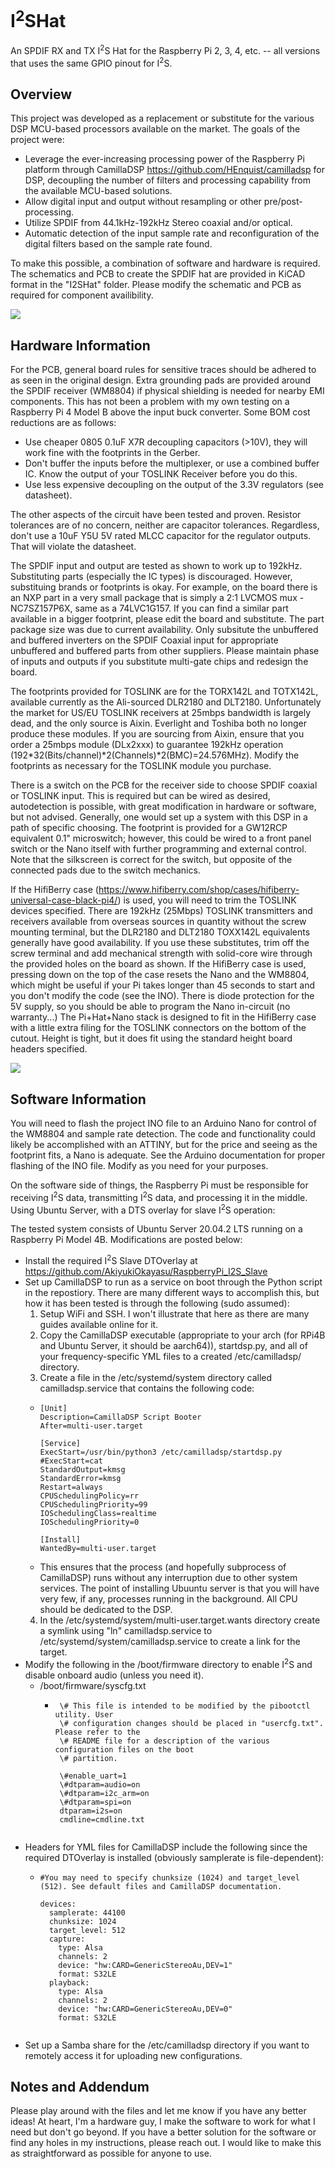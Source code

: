 # I<sup>2</sup>SHat
An SPDIF RX and TX I<sup>2</sup>S Hat for the Raspberry Pi 2, 3, 4, etc. -- all versions that uses the same GPIO pinout for I<sup>2</sup>S.

## Overview
This project was developed as a replacement or substitute for the various DSP MCU-based processors available on the market. The goals of the project were:
* Leverage the ever-increasing processing power of the Raspberry Pi platform through CamillaDSP https://github.com/HEnquist/camilladsp for DSP, decoupling the number of filters and processing capability from the available MCU-based solutions.
* Allow digital input and output without resampling or other pre/post-processing.
* Utilize SPDIF from 44.1kHz-192kHz Stereo coaxial and/or optical.
* Automatic detection of the input sample rate and reconfiguration of the digital filters based on the sample rate found.

To make this possible, a combination of software and hardware is required. The schematics and PCB to create the SPDIF hat are provided in KiCAD format in the "I2SHat" folder. Please modify the schematic and PCB as required for component availibility.

![](https://github.com/raptorlightning/I2SHat/blob/main/Pictures/Enclosed.jpg)

## Hardware Information
For the PCB, general board rules for sensitive traces should be adhered to as seen in the original design. Extra grounding pads are provided around the SPDIF receiver (WM8804) if physical shielding is needed for nearby EMI components. This has not been a problem with my own testing on a Raspberry Pi 4 Model B above the input buck converter. 
Some BOM cost reductions are as follows:
* Use cheaper 0805 0.1uF X7R decoupling capacitors (>10V), they will work fine with the footprints in the Gerber.
* Don't buffer the inputs before the multiplexer, or use a combined buffer IC. Know the output of your TOSLINK Receiver before you do this.
* Use less expensive decoupling on the output of the 3.3V regulators (see datasheet).

The other aspects of the circuit have been tested and proven. Resistor tolerances are of no concern, neither are capacitor tolerances. Regardless, don't use a 10uF Y5U 5V rated MLCC capacitor for the regulator outputs. That will violate the datasheet.

The SPDIF input and output are tested as shown to work up to 192kHz. Substituting parts (especially the IC types) is discouraged. However, substituing brands or footprints is okay. For example, on the board there is an NXP part in a very small package that is simply a 2:1 LVCMOS mux - NC7SZ157P6X, same as a 74LVC1G157. If you can find a similar part available in a bigger footprint, please edit the board and substitute. The part package size was due to current availability. Only subsitute the unbuffered and buffered inverters on the SPDIF Coaxial input for appropriate unbuffered and buffered parts from other suppliers. Please maintain phase of inputs and outputs if you substitute multi-gate chips and redesign the board.

The footprints provided for TOSLINK are for the TORX142L and TOTX142L, available currently as the Ali-sourced DLR2180 and DLT2180. Unfortunately the market for US/EU TOSLINK receivers at 25mbps bandwidth is largely dead, and the only source is Aixin. Everlight and Toshiba both no longer produce these modules. If you are sourcing from Aixin, ensure that you order a 25mbps module (DLx2xxx) to guarantee 192kHz operation (192*32(Bits/channel)*2(Channels)*2(BMC)=24.576MHz). Modify the footprints as necessary for the TOSLINK module you purchase.

There is a switch on the PCB for the receiver side to choose SPDIF coaxial or TOSLINK input. This is required but can be wired as desired, autodetection is possible, with great modification in hardware or software, but not advised. Generally, one would set up a system with this DSP in a path of specific choosing. The footprint is provided for a GW12RCP equivalent 0.1" microswitch; however, this could be wired to a front panel switch or the Nano itself with further programming and external control. Note that the silkscreen is correct for the switch, but opposite of the connected pads due to the switch mechanics.

If the HifiBerry case (https://www.hifiberry.com/shop/cases/hifiberry-universal-case-black-pi4/) is used, you will need to trim the TOSLINK devices specified. There are 192kHz (25Mbps) TOSLINK transmitters and receivers available from overseas sources in quantity without the screw mounting terminal, but the DLR2180 and DLT2180 TOXX142L equivalents generally have good availability. If you use these substitutes, trim off the screw terminal and add mechanical strength with solid-core wire through the provided holes on the board as shown. If the HifiBerry case is used, pressing down on the top of the case resets the Nano and the WM8804, which might be useful if your Pi takes longer than 45 seconds to start and you don't modify the code (see the INO). There is diode protection for the 5V supply, so you should be able to program the Nano in-circuit (no warranty...) The Pi+Hat+Nano stack is designed to fit in the HifiBerry case with a little extra filing for the TOSLINK connectors on the bottom of the cutout. Height is tight, but it does fit using the standard height board headers specified.


![](https://github.com/raptorlightning/I2SHat/blob/main/Pictures/Back2.jpg)

## Software Information

You will need to flash the project INO file to an Arduino Nano for control of the WM8804 and sample rate detection. The code and functionality could likely be accomplished with an ATTINY, but for the price and seeing as the footprint fits, a Nano is adequate. See the Arduino documentation for proper flashing of the INO file. Modify as you need for your purposes. 

On the software side of things, the Raspberry Pi must be responsible for receiving I<sup>2</sup>S data, transmitting I<sup>2</sup>S data, and processing it in the middle. Using Ubuntu Server, with a DTS overlay for slave I<sup>2</sup>S operation:

The tested system consists of Ubuntu Server 20.04.2 LTS running on a Raspberry Pi Model 4B. Modifications are posted below:
* Install the required I<sup>2</sup>S Slave DTOverlay at https://github.com/AkiyukiOkayasu/RaspberryPi_I2S_Slave
* Set up CamillaDSP to run as a service on boot through the Python script in the repostiory. There are many different ways to accomplish this, but how it has been tested is through the following (sudo assumed):
  1. Setup WiFi and SSH. I won't illustrate that here as there are many guides available online for it.
  2. Copy the CamillaDSP executable (appropriate to your arch (for RPi4B and Ubuntu Server, it should be aarch64)), startdsp.py, and all of your frequency-specific YML files to a created /etc/camilladsp/ directory.
  3. Create a file in the /etc/systemd/system directory called camilladsp.service that contains the following code:
    * ```
      [Unit]
      Description=CamillaDSP Script Booter
      After=multi-user.target

      [Service]
      ExecStart=/usr/bin/python3 /etc/camilladsp/startdsp.py
      #ExecStart=cat
      StandardOutput=kmsg
      StandardError=kmsg
      Restart=always
      CPUSchedulingPolicy=rr
      CPUSchedulingPriority=99
      IOSchedulingClass=realtime
      IOSchedulingPriority=0

      [Install]
      WantedBy=multi-user.target
    * This ensures that the process (and hopefully subprocess of CamillaDSP) runs without any interruption due to other system services. The point of installing Ubuuntu server is that you will have very few, if any, processes running in the background. All CPU should be dedicated to the DSP.
  4. In the /etc/systemd/system/multi-user.target.wants directory create a symlink using "ln" camilladsp.service to /etc/systemd/system/camilladsp.service to create a link for the target.
* Modify the following in the /boot/firmware directory to enable I<sup>2</sup>S and disable onboard audio (unless you need it).
    * /boot/firmware/syscfg.txt
      *  ```
          \# This file is intended to be modified by the pibootctl utility. User
          \# configuration changes should be placed in "usercfg.txt". Please refer to the
          \# README file for a description of the various configuration files on the boot
          \# partition.

          \#enable_uart=1
          \#dtparam=audio=on
          \#dtparam=i2c_arm=on
          \#dtparam=spi=on
          dtparam=i2s=on
          cmdline=cmdline.txt
          
* Headers for YML files for CamillaDSP include the following since the required DTOverlay is installed (obviously samplerate is file-dependent):
    * ```---
      #You may need to specify chunksize (1024) and target_level (512). See default files and CamillaDSP documentation.
      
      devices:
        samplerate: 44100
        chunksize: 1024
        target_level: 512
        capture:
          type: Alsa
          channels: 2
          device: "hw:CARD=GenericStereoAu,DEV=1"
          format: S32LE
        playback:
          type: Alsa
          channels: 2
          device: "hw:CARD=GenericStereoAu,DEV=0"
          format: S32LE
    
* Set up a Samba share for the /etc/camilladsp directory if you want to remotely access it for uploading new configurations.

## Notes and Addendum
Please play around with the files and let me know if you have any better ideas! At heart, I'm a hardware guy, I make the software to work for what I need but don't go beyond. If you have a better solution for the software or find any holes in my instructions, please reach out. I would like to make this as straightforward as possible for anyone to use.
